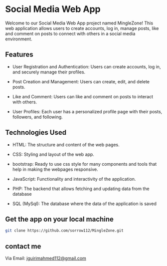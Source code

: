 # Social Media Web App

Welcome to our Social Media Web App project named MingleZone! This web application allows users to create accounts, log in, manage posts, like and comment on posts to connect with others in a social media environment.

## Features

- User Registration and Authentication: Users can create accounts, log in, and securely manage their profiles.

- Post Creation and Management: Users can create, edit, and delete posts.

- Like and Comment: Users can like and comment on posts to interact with others.

- User Profiles: Each user has a personalized profile page with their posts, followers, and following.

## Technologies Used

- HTML: The structure and content of the web pages.

- CSS: Styling and layout of the web app.

- bootstrap: Ready to use css style for many components and tools that help in making the webpages responsive.

- JavaScript: Functionality and interactivity of the application.

- PHP: The backend that allows fetching and updating data from the database

- SQL (MySql): The database where the data of the application is saved

## Get the app on your local machine

```bash
git clone https://github.com/sorrow112/MingleZone.git
```

## contact me

Via Email: jguirimahmed112@gmail.com
